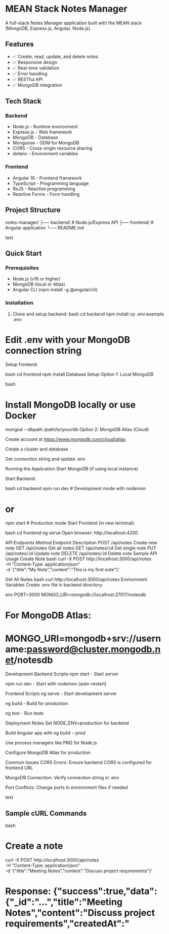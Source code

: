 # MEAN Stack Notes Manager

A full-stack Notes Manager application built with the MEAN stack (MongoDB, Express.js, Angular, Node.js).

## Features

- ✅ Create, read, update, and delete notes
- ✅ Responsive design
- ✅ Real-time validation
- ✅ Error handling
- ✅ RESTful API
- ✅ MongoDB integration

## Tech Stack

### Backend
- Node.js - Runtime environment
- Express.js - Web framework
- MongoDB - Database
- Mongoose - ODM for MongoDB
- CORS - Cross-origin resource sharing
- dotenv - Environment variables

### Frontend
- Angular 16 - Frontend framework
- TypeScript - Programming language
- RxJS - Reactive programming
- Reactive Forms - Form handling

## Project Structure
notes-manager/
├── backend/ # Node.js/Express API
├── frontend/ # Angular application
└── README.md

text

## Quick Start

### Prerequisites

- Node.js (v16 or higher)
- MongoDB (local or Atlas)
- Angular CLI (npm install -g @angular/cli)

### Installation

1. Clone and setup backend:
bash
cd backend
npm install
cp .env.example .env
# Edit .env with your MongoDB connection string
Setup frontend:

bash
cd frontend
npm install
Database Setup
Option 1: Local MongoDB

bash
# Install MongoDB locally or use Docker
mongod --dbpath /path/to/your/db
Option 2: MongoDB Atlas (Cloud)

Create account at https://www.mongodb.com/cloud/atlas

Create a cluster and database

Get connection string and update .env

Running the Application
Start MongoDB (if using local instance)

Start Backend:

bash
cd backend
npm run dev  # Development mode with nodemon

# or
npm start    # Production mode
Start Frontend (in new terminal):

bash
cd frontend
ng serve
Open browser: http://localhost:4200

API Endpoints
Method	Endpoint	Description
POST	/api/notes	Create new note
GET	/api/notes	Get all notes
GET	/api/notes/:id	Get single note
PUT	/api/notes/:id	Update note
DELETE	/api/notes/:id	Delete note
Sample API Usage
Create Note
bash
curl -X POST http://localhost:3000/api/notes \
  -H "Content-Type: application/json" \
  -d '{"title":"My Note","content":"This is my first note"}'
  
Get All Notes
bash
curl http://localhost:3000/api/notes
Environment Variables
Create .env file in backend directory:

env
PORT=3000
MONGO_URI=mongodb://localhost:27017/notesdb
# For MongoDB Atlas:
# MONGO_URI=mongodb+srv://username:password@cluster.mongodb.net/notesdb
Development
Backend Scripts
npm start - Start server

npm run dev - Start with nodemon (auto-restart)

Frontend Scripts
ng serve - Start development server

ng build - Build for production

ng test - Run tests

Deployment Notes
Set NODE_ENV=production for backend

Build Angular app with ng build --prod

Use process managers like PM2 for Node.js

Configure MongoDB Atlas for production

Common Issues
CORS Errors: Ensure backend CORS is configured for frontend URL

MongoDB Connection: Verify connection string in .env

Port Conflicts: Change ports in environment files if needed

text

## Sample cURL Commands

bash
# Create a note
curl -X POST http://localhost:3000/api/notes \
  -H "Content-Type: application/json" \
  -d '{"title":"Meeting Notes","content":"Discuss project requirements"}'

# Response: {"success":true,"data":{"_id":"...","title":"Meeting Notes","content":"Discuss project requirements","createdAt":"
